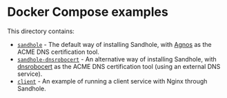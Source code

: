 # Docker Compose examples

This directory contains:

- [`sandhole`](./sandhole/) - The default way of installing Sandhole, with [Agnos](https://github.com/krtab/agnos) as the ACME DNS certification tool.
- [`sandhole-dnsrobocert`](./sandhole-dnsrobocert/) - An alternative way of installing Sandhole, with [dnsrobocert](https://adferrand.github.io/dnsrobocert/) as the ACME DNS certification tool (using an external DNS service).
- [`client`](./client/) - An example of running a client service with Nginx through Sandhole.

